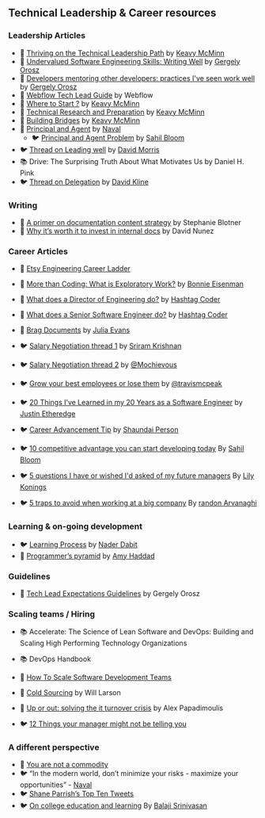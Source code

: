 ## Technical Leadership & Career resources


### Leadership Articles

- 📝 [Thriving on the Technical Leadership Path](https://keavy.com/work/thriving-on-the-technical-leadership-path/) by [Keavy McMinn](https://keavy.com/)
- 📝 [Undervalued Software Engineering Skills: Writing Well](https://blog.pragmaticengineer.com/on-writing-well/) by [Gergely Orosz](https://blog.pragmaticengineer.com/author/gergely/)
- 📝 [Developers mentoring other developers: practices I've seen work well](https://blog.pragmaticengineer.com/developers-mentoring-other-developers/) by [Gergely Orosz](https://blog.pragmaticengineer.com/author/gergely/)
- 📝 [Webflow Tech Lead Guide](https://github.com/webflow/leadership/blob/master/tech_lead.md) by Webflow 
- 📝 [Where to Start ?](https://keavy.com/work/where-to-start/) by [Keavy McMinn](https://keavy.com/)
- 📝 [Technical Research and Preparation](https://keavy.com/work/technical-preparation/) by [Keavy McMinn](https://keavy.com/)
- 📝 [Building Bridges](https://keavy.com/work/building-bridges/) by [Keavy McMinn](https://keavy.com/)
- 📝 [Principal and Agent](https://nav.al/principal-agent) by [Naval](https://nav.al)
    - 🐦 [Principal and Agent Problem](https://twitter.com/SahilBloom/status/1492479669710602242) by [Sahil Bloom](https://twitter.com/SahilBloom)
- 🐦 [Thread on Leading well](https://twitter.com/wdmorrisjr/status/1482718036758917122) by [David Morris](https://twitter.com/wdmorrisjr)
- 📚 Drive: The Surprising Truth About What Motivates Us by Daniel H. Pink
- 🐦 [Thread on Delegation](https://twitter.com/wdmorrisjr/status/1482718036758917122) by [David Kline](https://twitter.com/dklineii)

### Writing

- 📝 [A primer on documentation content strategy](https://increment.com/documentation/primer-on-documentation-content-strategy/) by Stephanie Blotner 
- 📝 [Why it’s worth it to invest in internal docs](https://increment.com/documentation/why-investing-in-internal-docs-is-worth-it/) by David Nunez 

### Career Articles

- 📝 [Etsy Engineering Career Ladder](https://etsy.github.io/Etsy-Engineering-Career-Ladder/)
- 📝 [More than Coding: What is Exploratory Work?](https://blog.bonnieeisenman.com/blog/senior-work/) by [Bonnie Eisenman](https://blog.bonnieeisenman.com/)
- 📝 [What does a Director of Engineering do?](https://www.hashtagcoder.dev/blog/director-of-engineering) by [Hashtag Coder](https://www.hashtagcoder.dev/)
- 📝 [What does a Senior Software Engineer do?](https://www.hashtagcoder.dev/blog/senior-software-engineer) by [Hashtag Coder](https://www.hashtagcoder.dev/)
- 📝 [Brag Documents](https://jvns.ca/blog/brag-documents/) by [Julia Evans](https://jvns.ca)

- 🐦 [Salary Negotiation thread 1](https://twitter.com/sriramk/status/1221890836364812288) by [Sriram Krishnan](https://twitter.com/sriramk)
- 🐦 [Salary Negotiation thread 2](https://twitter.com/mochievous/status/1229731519570292738) by [@Mochievous](https://twitter.com/Mochievous)
- 🐦 [Grow your best employees or lose them](https://twitter.com/travismcpeak/status/1429191407453933569) by [@travismcpeak](https://twitter.com/travismcpeak)
- 🐦 [20 Things I’ve Learned in my 20 Years as a Software Engineer](https://www.simplethread.com/20-things-ive-learned-in-my-20-years-as-a-software-engineer/) by [Justin Etheredge](https://www.simplethread.com/author/jetheredge/)
- 🐦 [Career Advancement Tip](https://twitter.com/shaundai/status/1483956048214077445) by [Shaundai Person](https://twitter.com/shaundai)
- 🐦 [10 competitive advantage you can start developing today](https://twitter.com/SahilBloom/status/1373279793353879556) By [Sahil Bloom](https://twitter.com/SahilBloom)
- 🐦 [5 questions I have or wished I'd asked of my future managers](https://twitter.com/lilykonings/status/1484598087494496258) By [Lily Konings](https://twitter.com/lilykonings)
- 🐦 [5 traps to avoid when working at a big company](https://twitter.com/arvanaghi/status/1504523654801022987) By [randon Arvanaghi](https://twitter.com/arvanaghi)

### Learning & on-going development

- 🐦 [Learning Process](https://twitter.com/dabit3/status/1483643497127321602) by [Nader Dabit](https://twitter.com/dabit3)
- 📝 [Programmer’s pyramid](https://programmerspyramid.com/) by [Amy Haddad](https://programmerspyramid.com/about/)

### Guidelines

- 📝 [Tech Lead Expectations Guidelines](https://docs.google.com/document/d/1kngKHUCS0DHNvZAO8PfkcsTD4Mq7b11L09RIaVpQnwI/edit#) by Gergely Orosz

### Scaling teams / Hiring


- 📚 Accelerate: The Science of Lean Software and DevOps: Building and Scaling High Performing Technology Organizations
- 📚 DevOps Handbook

- 📝 [How To Scale Software Development Teams](https://linearb.io/blog/how-to-scale-software-development-teams/)
- 📝 [Cold Sourcing](https://lethain.com/cold-sourcing/) by Will Larson
- 📝 [Up or out: solving the it turnover crisis](http://thedailywtf.com/articles/Up-or-Out-Solving-the-IT-Turnover-Crisis) by Alex Papadimoulis
- 🐦 [12 Things your manager might not be telling you](https://twitter.com/LBacaj/status/1478241311392108545)


### A different perspective

- 📝 [You are not a commodity](https://softwareengineeringdaily.com/2016/08/07/you-are-not-a-commodity/)
- 🐦 “In the modern world, don’t minimize your risks - maximize your opportunities” - [Naval](https://twitter.com/naval)
- 🐦 [Shane Parrish’s Top Ten Tweets](https://twitter.com/ShaneAParrish/status/1477617574217232390)
- 🐦 [On college education and learning](https://twitter.com/balajis/status/1472506515248476167) By [Balaji Srinivasan](https://twitter.com/balajis)

